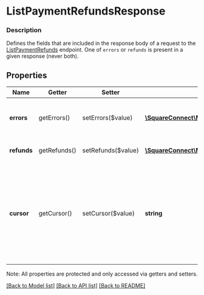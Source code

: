 # ListPaymentRefundsResponse

### Description

Defines the fields that are included in the response body of a request to the [ListPaymentRefunds](#endpoint-refunds-listpaymentrefunds) endpoint.  One of `errors` or `refunds` is present in a given response (never both).

## Properties
Name | Getter | Setter | Type | Description | Notes
------------ | ------------- | ------------- | ------------- | ------------- | -------------
**errors** | getErrors() | setErrors($value) | [**\SquareConnect\Model\Error[]**](Error.md) | Information on errors encountered during the request. | [optional] 
**refunds** | getRefunds() | setRefunds($value) | [**\SquareConnect\Model\PaymentRefund[]**](PaymentRefund.md) | The list of requested refunds. | [optional] 
**cursor** | getCursor() | setCursor($value) | **string** | The pagination cursor to be used in a subsequent request. If empty, this is the final response.  See [Pagination](https://developer.squareup.com/docs/basics/api101/pagination) for more information. | [optional] 

Note: All properties are protected and only accessed via getters and setters.

[[Back to Model list]](../../README.md#documentation-for-models) [[Back to API list]](../../README.md#documentation-for-api-endpoints) [[Back to README]](../../README.md)

